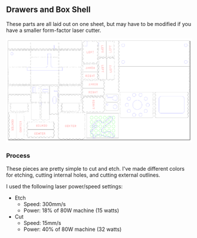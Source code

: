 ## Drawers and Box Shell

These parts are all laid out on one sheet, but may have to be modified if you have a smaller form-factor laser cutter.

![Drawer parts](drawers_and_shell_0125_birch_plywood.png)

### Process
These pieces are pretty simple to cut and etch. I've made different colors for etching, cutting internal holes, and cutting external outlines.

I used the following laser power/speed settings:
* Etch
  * Speed: 300mm/s
  * Power: 18% of 80W machine (15 watts)
* Cut
  * Speed: 15mm/s
  * Power: 40% of 80W machine (32 watts)

